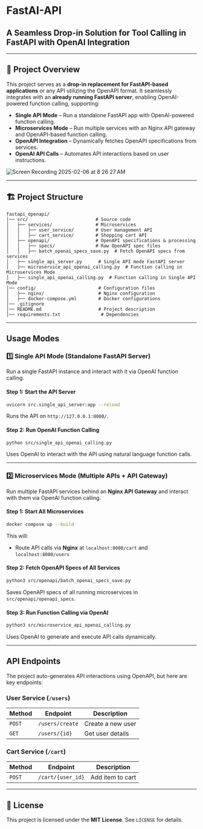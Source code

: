 # FastAI-API 
## A Seamless Drop-in Solution for Tool Calling in FastAPI with OpenAI Integration
---

## 📌 **Project Overview**
This project serves as a **drop-in replacement for FastAPI-based applications** or any API utilizing the OpenAPI format. It seamlessly integrates with an **already running FastAPI server**, enabling OpenAI-powered function calling, supporting:
- **Single API Mode** – Run a standalone FastAPI app with OpenAI-powered function calling.
- **Microservices Mode** – Run multiple services with an Nginx API gateway and OpenAPI-based function calling.
- **OpenAPI Integration** – Dynamically fetches OpenAPI specifications from services.
- **OpenAI API Calls** – Automates API interactions based on user instructions.

![Screen Recording 2025-02-06 at 8 26 27 AM](https://github.com/user-attachments/assets/7d0f5050-ac2b-42eb-a873-d62eca256c12)

---

## 🏗 **Project Structure**
```plaintext
fastapi_openapi/
│── src/                         # Source code
│   ├── services/                # Microservices
│   │   ├── user_service/        # User management API
│   │   ├── cart_service/        # Shopping cart API
│   ├── openapi/                 # OpenAPI specifications & processing
│   │   ├── specs/               # Raw OpenAPI spec files
│   │   ├── batch_openai_specs_save.py  # Fetch OpenAPI specs from services
│   ├── single_api_server.py      # Single API mode FastAPI server
│   ├── microservice_api_openai_calling.py  # Function calling in Microservices Mode
│   ├── single_api_openai_calling.py  # Function calling in Single API Mode
│── config/                       # Configuration files
│   ├── nginx/                    # Nginx configuration
│   ├── docker-compose.yml        # Docker configurations
│── .gitignore
│── README.md                     # Project description
│── requirements.txt               # Dependencies
```

---

## Usage Modes

### 1️⃣ Single API Mode (Standalone FastAPI Server)
Run a single FastAPI instance and interact with it via OpenAI function calling.

#### Step 1: Start the API Server
```sh
uvicorn src.single_api_server:app --reload
```
Runs the API on `http://127.0.0.1:8000/`.

#### Step 2: Run OpenAI Function Calling
```sh
python src/single_api_openai_calling.py
```
Uses OpenAI to interact with the API using natural language function calls.

---

### 2️⃣ Microservices Mode (Multiple APIs + API Gateway)
Run multiple FastAPI services behind an **Nginx API Gateway** and interact with them via OpenAI function calling.

#### Step 1: Start All Microservices
```sh
docker compose up --build
```
This will:
- Route API calls via **Nginx** at `localhost:8080/cart` and `localhost:8080/users`

#### Step 2: Fetch OpenAPI Specs of All Services
```sh
python3 src/openapi/batch_openai_specs_save.py
```
Saves OpenAPI specs of all running microservices in `src/openapi/openapi_specs`.

#### Step 3: Run Function Calling via OpenAI
```sh
python3 src/microservice_api_openai_calling.py
```
Uses OpenAI to generate and execute API calls dynamically.

---

## API Endpoints
The project auto-generates API interactions using OpenAPI, but here are key endpoints:

### User Service (`/users`)
| Method | Endpoint        | Description       |
|--------|---------------|-------------------|
| `POST` | `/users/create` | Create a new user |
| `GET`  | `/users/{id}`   | Get user details  |

### Cart Service (`/cart`)
| Method | Endpoint        | Description       |
|--------|---------------|-------------------|
| `POST` | `/cart/{user_id}`     | Add item to cart |

---

## 📄 **License**
This project is licensed under the **MIT License**. See `LICENSE` for details.
